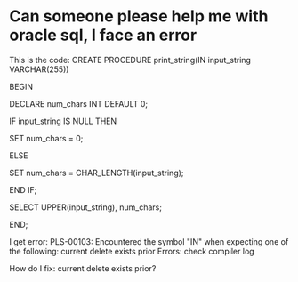 
# Can someone please help me with oracle sql, I face an error

This is the code:
CREATE PROCEDURE print_string(IN input_string VARCHAR(255))

BEGIN

DECLARE num_chars INT DEFAULT 0;

IF input_string IS NULL THEN

SET num_chars = 0;

ELSE

SET num_chars = CHAR_LENGTH(input_string);

END IF;

SELECT UPPER(input_string), num_chars;

END;

I get error:
PLS-00103: Encountered the symbol "IN" when expecting one of the following:     <an identifier> <a double-quoted delimited-identifier>
current delete exists prior
Errors: check compiler log 

How do I fix: current delete exists prior?

        